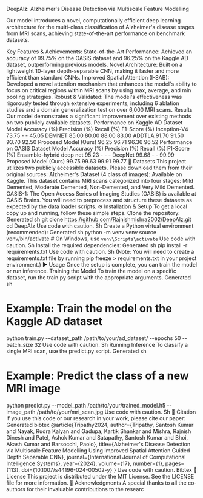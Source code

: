 DeepAlz: Alzheimer's Disease Detection via Multiscale Feature Modelling

Our model introduces a novel, computationally efficient deep learning architecture for the multi-class classification of Alzheimer's disease stages from MRI scans, achieving state-of-the-art performance on benchmark datasets.

Key Features & Achievements: 
State-of-the-Art Performance: Achieved an accuracy of 99.75% on the OASIS dataset and 96.25% on the Kaggle AD dataset, outperforming previous models.
Novel Architecture: Built on a lightweight 10-layer depth-separable CNN, making it faster and more efficient than standard CNNs.
Improved Spatial Attention (I-SAB): Developed a novel attention mechanism that enhances the model's ability to focus on critical regions within MRI scans by using max, average, and min pooling strategies.
Robust & Validated: The model's effectiveness was rigorously tested through extensive experiments, including 6 ablation studies and a domain generalization test on over 6,000 MRI scans.
Results
Our model demonstrates a significant improvement over existing methods on two publicly available datasets.
Performance on Kaggle AD Dataset
Model	Accuracy (%)	Precision (%)	Recall (%)	F1-Score (%)
Inception-V4	73.75	-	-	45.05
DEMNET	85.00	80.00	88.00	83.00
ADDTLA	91.70	91.50	93.70	92.50
Proposed Model (Ours)	96.25	96.71	96.36	96.52
Performance on OASIS Dataset
Model	Accuracy (%)	Precision (%)	Recall (%)	F1-Score (%)
Ensamble-hybrid deep net	95.23	-	-	-
DeepNet	99.68	-	-	99.99
Proposed Model (Ours)	99.75	99.63	99.91	99.77
💾 Datasets
This project utilizes two publicly accessible datasets. Please download them from their original sources:
Alzheimer's Dataset (4 class of images): Available on Kaggle. This dataset contains MRI scans categorized into four stages: Mild Demented, Moderate Demented, Non-Demented, and Very Mild Demented.
OASIS-1: The Open Access Series of Imaging Studies (OASIS) is available at OASIS Brains.
You will need to preprocess and structure these datasets as expected by the data loader scripts.
⚙️ Installation & Setup
To get a local copy up and running, follow these simple steps.
Clone the repository:
Generated sh
git clone https://github.com/Rajnishmishra2002/DeepAlz.git
cd DeepAlz
Use code with caution.
Sh
Create a Python virtual environment (recommended):
Generated sh
python -m venv venv
source venv/bin/activate  # On Windows, use `venv\Scripts\activate`
Use code with caution.
Sh
Install the required dependencies:
Generated sh
pip install -r requirements.txt
Use code with caution.
Sh
(Note: You will need to create a requirements.txt file by running pip freeze > requirements.txt in your project environment.)
▶️ Usage
Once the setup is complete, you can train the model or run inference.
Training the Model
To train the model on a specific dataset, run the train.py script with the appropriate arguments.
Generated sh
# Example: Train the model on the Kaggle AD dataset
python train.py --dataset_path /path/to/your/ad_dataset/ --epochs 50 --batch_size 32
Use code with caution.
Sh
Running Inference
To classify a single MRI scan, use the predict.py script.
Generated sh
# Example: Predict the class of a new MRI image
python predict.py --model_path /path/to/your/trained_model.h5 --image_path /path/to/your/mri_scan.jpg
Use code with caution.
Sh
📜 Citation
If you use this code or our research in your work, please cite our paper:
Generated bibtex
@article{Tripathy2024,
  author={Tripathy, Santosh Kumar and Nayak, Rudra Kalyan and Gadupa, Kartik Shankar and Mishra, Rajnish Dinesh and Patel, Ashok Kumar and Satapathy, Santosh Kumar and Bhoi, Akash Kumar and Barsocchi, Paolo},
  title={Alzheimer's Disease Detection via Multiscale Feature Modelling Using Improved Spatial Attention Guided Depth Separable CNN},
  journal={International Journal of Computational Intelligence Systems},
  year={2024},
  volume={17},
  number={1},
  pages={113},
  doi={10.1007/s44196-024-00502-y}
}
Use code with caution.
Bibtex
📄 License
This project is distributed under the MIT License. See the LICENSE file for more information.
🙏 Acknowledgments
A special thanks to all the co-authors for their invaluable contributions to the researc
